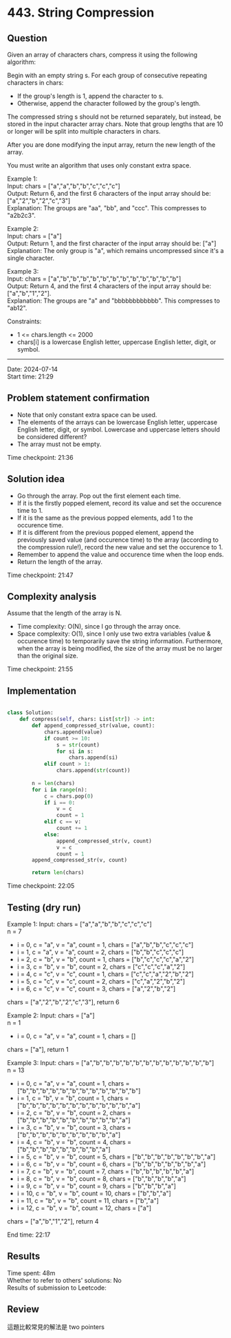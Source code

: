 # 443. String Compression

## Question

Given an array of characters chars, compress it using the following algorithm:

Begin with an empty string s. For each group of consecutive repeating characters in chars:
- If the group's length is 1, append the character to s.
- Otherwise, append the character followed by the group's length. 

The compressed string s should not be returned separately, but instead, be stored in the input character array chars. Note that group lengths that are 10 or longer will be split into multiple characters in chars.

After you are done modifying the input array, return the new length of the array.

You must write an algorithm that uses only constant extra space.

Example 1:  
Input: chars = ["a","a","b","b","c","c","c"]  
Output: Return 6, and the first 6 characters of the input array should be: ["a","2","b","2","c","3"]  
Explanation: The groups are "aa", "bb", and "ccc". This compresses to "a2b2c3".  

Example 2:  
Input: chars = ["a"]  
Output: Return 1, and the first character of the input array should be: ["a"]  
Explanation: The only group is "a", which remains uncompressed since it's a single character.  

Example 3:  
Input: chars = ["a","b","b","b","b","b","b","b","b","b","b","b","b"]  
Output: Return 4, and the first 4 characters of the input array should be: ["a","b","1","2"].  
Explanation: The groups are "a" and "bbbbbbbbbbbb". This compresses to "ab12".  
 

Constraints:  
- 1 <= chars.length <= 2000
- chars[i] is a lowercase English letter, uppercase English letter, digit, or symbol.

---
Date: 2024-07-14  
Start time: 21:29  

## Problem statement confirmation

- Note that only constant extra space can be used.
- The elements of the arrays can be lowercase English letter, uppercase English letter, digit, or symbol. Lowercase and uppercase letters should be considered different?
- The array must not be empty.

Time checkpoint: 21:36 

## Solution idea

- Go through the array. Pop out the first element each time.
- If it is the firstly popped element, record its value and set the occurence time to 1.
- If it is the same as the previous popped elements, add 1 to the occurence time.
- If it is different from the previous popped element, append the previously saved value (and occurence time) to the array (according to the compression rule!), record the new value and set the occurence to 1.
- Remember to append the value and occurence time when the loop ends.
- Return the length of the array.

Time checkpoint: 21:47 

## Complexity analysis

Assume that the length of the array is N.  
- Time complexity: O(N), since I go through the array once.
- Space complexity: O(1), since I only use two extra variables (value & occurence time) to temporarily save the string information. Furthermore, when the array is being modified, the size of the array must be no larger than the original size.

Time checkpoint: 21:55 

## Implementation

```python

class Solution:
    def compress(self, chars: List[str]) -> int:
        def append_compressed_str(value, count):
            chars.append(value)
            if count >= 10:
                s = str(count)
                for si in s:
                    chars.append(si)
            elif count > 1:
                chars.append(str(count))
        
        n = len(chars)
        for i in range(n):
            c = chars.pop(0)
            if i == 0:
                v = c
                count = 1
            elif c == v:
                count += 1
            else:
                append_compressed_str(v, count)
                v = c
                count = 1
        append_compressed_str(v, count)

        return len(chars)
```

Time checkpoint: 22:05 

## Testing (dry run)

Example 1: Input: chars = ["a","a","b","b","c","c","c"]  
n = 7
- i = 0, c = "a", v = "a", count = 1, chars = ["a","b","b","c","c","c"]
- i = 1, c = "a", v = "a", count = 2, chars = ["b","b","c","c","c"]
- i = 2, c = "b", v = "b", count = 1, chars = ["b","c","c","c","a","2"]
- i = 3, c = "b", v = "b", count = 2, chars = ["c","c","c","a","2"]
- i = 4, c = "c", v = "c", count = 1, chars = ["c","c","a","2","b","2"]
- i = 5, c = "c", v = "c", count = 2, chars = ["c","a","2","b","2"]
- i = 6, c = "c", v = "c", count = 3, chars = ["a","2","b","2"]

chars = ["a","2","b","2","c","3"], return 6

Example 2: Input: chars = ["a"]  
n = 1
- i = 0, c = "a", v = "a", count = 1, chars = []

chars = ["a"], return 1

Example 3: Input: chars = ["a","b","b","b","b","b","b","b","b","b","b","b","b"]  
n = 13  
- i = 0, c = "a", v = "a", count = 1, chars = ["b","b","b","b","b","b","b","b","b","b","b","b"]
- i = 1, c = "b", v = "b", count = 1, chars = ["b","b","b","b","b","b","b","b","b","b","b","a"]
- i = 2, c = "b", v = "b", count = 2, chars = ["b","b","b","b","b","b","b","b","b","b","a"]
- i = 3, c = "b", v = "b", count = 3, chars = ["b","b","b","b","b","b","b","b","b","a"]
- i = 4, c = "b", v = "b", count = 4, chars = ["b","b","b","b","b","b","b","b","a"]
- i = 5, c = "b", v = "b", count = 5, chars = ["b","b","b","b","b","b","b","a"]
- i = 6, c = "b", v = "b", count = 6, chars = ["b","b","b","b","b","b","a"]
- i = 7, c = "b", v = "b", count = 7, chars = ["b","b","b","b","b","a"]
- i = 8, c = "b", v = "b", count = 8, chars = ["b","b","b","b","a"]
- i = 9, c = "b", v = "b", count = 9, chars = ["b","b","b","a"]
- i = 10, c = "b", v = "b", count = 10, chars = ["b","b","a"]
- i = 11, c = "b", v = "b", count = 11, chars = ["b","a"]
- i = 12, c = "b", v = "b", count = 12, chars = ["a"]

chars = ["a","b","1","2"], return 4

End time: 22:17 

## Results

Time spent: 48m  
Whether to refer to others' solutions: No  
Results of submission to Leetcode:  

## Review

這題比較常見的解法是 two pointers
